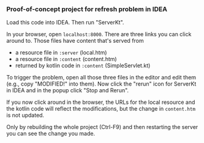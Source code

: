 ### Proof-of-concept project for refresh problem in IDEA

Load this code into IDEA.
Then run "ServerKt".

In your browser, open `localhost:8000`. There are three links
you can click around to. Those files have content that's served from
- a resource file in `:server` (local.htm)
- a resource file in `:content` (content.htm)
- returned by kotlin code in `:content` (SimpleServlet.kt)

To trigger the problem, open all those three files in the editor and edit them 
(e.g., copy "MODIFIED!" into them).
Now click the "rerun" icon for ServerKt in IDEA and in the popup
click "Stop and Rerun".

If you now click around in the browser, the URLs for the local resource and the
kotlin code will reflect the modifications, but the change in `content.htm`
is not updated.

Only by rebuilding the whole project (Ctrl-F9) and then restarting the server
you can see the change you made.

